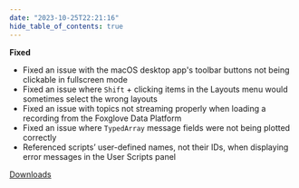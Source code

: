 ```yaml
---
date: "2023-10-25T22:21:16"
hide_table_of_contents: true
---
```

**Fixed**

- Fixed an issue with the macOS desktop app's toolbar buttons not being clickable in fullscreen mode 
- Fixed an issue where `Shift` + clicking items in the Layouts menu would sometimes select the wrong layouts
- Fixed an issue with topics not streaming properly when loading a recording from the Foxglove Data Platform
- Fixed an issue where `TypedArray` message fields were not being plotted correctly
- Referenced scripts’ user-defined names, not their IDs, when displaying error messages in the User Scripts panel

[Downloads](https://github.com/foxglove/studio/releases/tag/v1.74.2)
